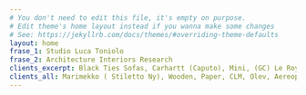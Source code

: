 ```yaml
---
# You don't need to edit this file, it's empty on purpose.
# Edit theme's home layout instead if you wanna make some changes
# See: https://jekyllrb.com/docs/themes/#overriding-theme-defaults
layout: home
frase_1: Studio Luca Toniolo
frase_2: Architecture Interiors Research
clients_excerpt: Black Ties Sofas, Carhartt (Caputo), Mini, (GC) Le Roy Merlin, Max Mara, Flos,
clients_all: Marimekko ( Stiletto Ny), Wooden, Paper, CLM, Olev, Aereoporti di Roma (Cr2000), Covert (Mauro Grifoni)
---
```

